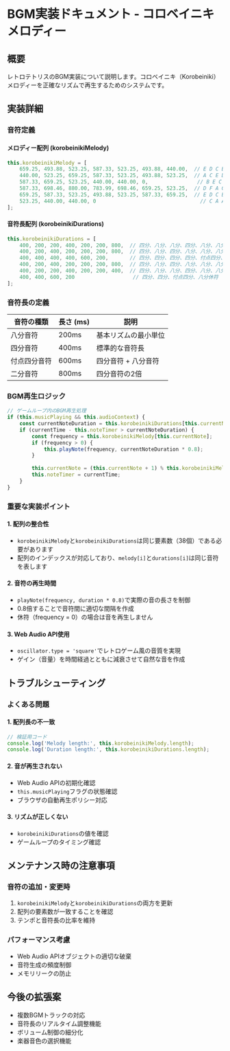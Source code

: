 # BGM実装ドキュメント - コロベイニキメロディー

## 概要

レトロテトリスのBGM実装について説明します。コロベイニキ（Korobeiniki）メロディーを正確なリズムで再生するためのシステムです。

## 実装詳細

### 音符定義

#### メロディー配列 (korobeinikiMelody)
```javascript
this.korobeinikiMelody = [
    659.25, 493.88, 523.25, 587.33, 523.25, 493.88, 440.00,  // E D C B C D A
    440.00, 523.25, 659.25, 587.33, 523.25, 493.88, 523.25,  // A C E D C B C
    587.33, 659.25, 523.25, 440.00, 440.00, 0,                // B E C A A (rest)
    587.33, 698.46, 880.00, 783.99, 698.46, 659.25, 523.25,  // D F A G F E C
    659.25, 587.33, 523.25, 493.88, 523.25, 587.33, 659.25,  // E D C B C D E
    523.25, 440.00, 440.00, 0                                  // C A A (rest)
];
```

#### 音符長配列 (korobeinikiDurations)
```javascript
this.korobeinikiDurations = [
    400, 200, 200, 400, 200, 200, 800,  // 四分、八分、八分、四分、八分、八分、二分
    400, 200, 400, 200, 200, 200, 800,  // 四分、八分、四分、八分、八分、八分、二分
    400, 400, 400, 400, 600, 200,       // 四分、四分、四分、四分、付点四分、八分休符
    400, 200, 400, 200, 200, 200, 800,  // 四分、八分、四分、八分、八分、八分、二分
    400, 200, 200, 400, 200, 200, 400,  // 四分、八分、八分、四分、八分、八分、四分
    400, 400, 600, 200                   // 四分、四分、付点四分、八分休符
];
```

### 音符長の定義

| 音符の種類 | 長さ (ms) | 説明 |
|------------|-----------|------|
| 八分音符 | 200ms | 基本リズムの最小単位 |
| 四分音符 | 400ms | 標準的な音符長 |
| 付点四分音符 | 600ms | 四分音符 + 八分音符 |
| 二分音符 | 800ms | 四分音符の2倍 |

### BGM再生ロジック

```javascript
// ゲームループ内のBGM再生処理
if (this.musicPlaying && this.audioContext) {
    const currentNoteDuration = this.korobeinikiDurations[this.currentNote];
    if (currentTime - this.noteTimer > currentNoteDuration) {
        const frequency = this.korobeinikiMelody[this.currentNote];
        if (frequency > 0) {
            this.playNote(frequency, currentNoteDuration * 0.8);
        }
        
        this.currentNote = (this.currentNote + 1) % this.korobeinikiMelody.length;
        this.noteTimer = currentTime;
    }
}
```

### 重要な実装ポイント

#### 1. 配列の整合性
- `korobeinikiMelody`と`korobeinikiDurations`は同じ要素数（38個）である必要があります
- 配列のインデックスが対応しており、`melody[i]`と`durations[i]`は同じ音符を表します

#### 2. 音符の再生時間
- `playNote(frequency, duration * 0.8)`で実際の音の長さを制御
- 0.8倍することで音符間に適切な間隔を作成
- 休符（frequency = 0）の場合は音を再生しません

#### 3. Web Audio API使用
- `oscillator.type = 'square'`でレトロゲーム風の音質を実現
- ゲイン（音量）を時間経過とともに減衰させて自然な音を作成

## トラブルシューティング

### よくある問題

#### 1. 配列長の不一致
```javascript
// 検証用コード
console.log('Melody length:', this.korobeinikiMelody.length);
console.log('Duration length:', this.korobeinikiDurations.length);
```

#### 2. 音が再生されない
- Web Audio APIの初期化確認
- `this.musicPlaying`フラグの状態確認
- ブラウザの自動再生ポリシー対応

#### 3. リズムが正しくない
- `korobeinikiDurations`の値を確認
- ゲームループのタイミング確認

## メンテナンス時の注意事項

### 音符の追加・変更時
1. `korobeinikiMelody`と`korobeinikiDurations`の両方を更新
2. 配列の要素数が一致することを確認
3. テンポと音符長の比率を維持

### パフォーマンス考慮
- Web Audio APIオブジェクトの適切な破棄
- 音符生成の頻度制御
- メモリリークの防止

## 今後の拡張案

- 複数BGMトラックの対応
- 音符長のリアルタイム調整機能
- ボリューム制御の細分化
- 楽器音色の選択機能